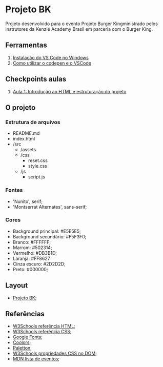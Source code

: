 # Projeto BK

Projeto desenvolvido para o evento Projeto Burger Kingministrado pelos instrutores da Kenzie Academy Brasil em parceria com o Burger King.

## Ferramentas

1. [Instalação do VS Code no Windows](https://kenzie.com.br/blog/instalacao-vs-code-windows/)
2. [Como utilizar o codepen e o VSCode](https://kenzie-academy-brasil.github.io/ferramentas/)

## Checkpoints aulas

1. [Aula 1: Introdução ao HTML e estruturação do projeto](https://kenzieacademybr.notion.site/Checkpoint-603966060b18408b9a94e08029552dbc)

## O projeto

### Estrutura de arquivos

- README.md
- index.html
- /src
  - /assets
  - /css
    - reset.css 
    - style.css
  - /js
    - script.js

### Fontes

- 'Nunito', serif;
- 'Montserrat Alternates', sans-serif;

### Cores

- Background principal: #E5E5E5;
- Background secundário: #F5F3F0; 
- Branco: #FFFFFF;
- Marrom: #502314;
- Vermelho: #DB3B1D; 
- Laranja: #FF8627
- Cinza escuro: #2D2D2D;
- Preto: #000000;


## Layout

- [Projeto BK](https://www.figma.com/proto/fTaavs6lSUTFAmKSEK1Vcy/M1-DEMO-SPRINT3?node-id=122%3A105&scaling=min-zoom&page-id=122%3A3);


## Referências

- [W3Schools referência HTML](https://www.w3schools.com/tags/default.asp);
- [W3Schools referência CSS](https://www.w3schools.com/cssref/default.asp);
- [Google Fonts](https://fonts.google.com/);
- [Coolors](https://coolors.co/palettes/trending);
- [Paletton](https://paletton.com/);
- [W3Schools propriedades CSS no DOM](https://www.w3schools.com/jsref/dom_obj_style.asp);
- [MDN lista de eventos](https://developer.mozilla.org/en-US/docs/Web/Events);

